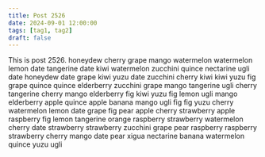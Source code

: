 ```yaml
---
title: Post 2526
date: 2024-09-01 12:00:00
tags: [tag1, tag2]
draft: false
---
```

This is post 2526.
honeydew
cherry
grape
mango
watermelon
watermelon
lemon
date
tangerine
date
kiwi
watermelon
zucchini
quince
nectarine
ugli
date
honeydew
date
grape
kiwi
yuzu
date
zucchini
cherry
kiwi
kiwi
yuzu
fig
grape
quince
quince
elderberry
zucchini
grape
mango
tangerine
ugli
cherry
tangerine
cherry
mango
elderberry
fig
kiwi
yuzu
fig
lemon
ugli
mango
elderberry
apple
quince
apple
banana
mango
ugli
fig
fig
yuzu
cherry
watermelon
lemon
date
grape
fig
pear
apple
cherry
strawberry
apple
raspberry
fig
lemon
tangerine
orange
raspberry
strawberry
watermelon
cherry
date
strawberry
strawberry
zucchini
grape
pear
raspberry
raspberry
strawberry
cherry
mango
date
pear
xigua
nectarine
banana
watermelon
quince
yuzu
ugli
